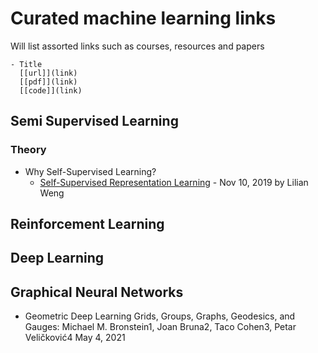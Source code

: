 # Curated machine learning links

Will list assorted links such as courses, resources and papers 

```
- Title
  [[url]](link) 
  [[pdf]](link) 
  [[code]](link)
```

## Semi Supervised Learning

### Theory
- Why Self-Supervised Learning?
    - [Self-Supervised Representation Learning](https://lilianweng.github.io/lil-log/2019/11/10/self-supervised-learning.html) - Nov 10, 2019 by Lilian Weng  

## Reinforcement Learning

## Deep Learning

## Graphical Neural Networks
- Geometric Deep Learning Grids, Groups, Graphs, Geodesics, and Gauges: Michael M. Bronstein1, Joan Bruna2, Taco Cohen3, Petar Veličković4 May 4, 2021

